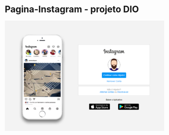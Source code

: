 # Pagina-Instagram - projeto DIO
![instagram](https://github.com/Marco-Jardim872/Pagina-Instagram/blob/main/imagens/cap.PNG)
